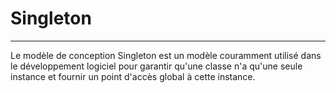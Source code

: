 # Singleton
***
Le modèle de conception Singleton est un modèle couramment utilisé dans le développement logiciel pour garantir qu'une classe n'a qu'une seule instance et fournir un point d'accès global à cette instance.

